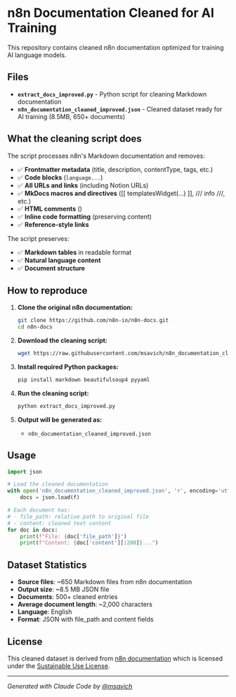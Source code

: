 # n8n Documentation Cleaned for AI Training

This repository contains cleaned n8n documentation optimized for training AI language models.

## Files

- **`extract_docs_improved.py`** - Python script for cleaning Markdown documentation
- **`n8n_documentation_cleaned_improved.json`** - Cleaned dataset ready for AI training (8.5MB, 650+ documents)

## What the cleaning script does

The script processes n8n's Markdown documentation and removes:

- ✅ **Frontmatter metadata** (title, description, contentType, tags, etc.)
- ✅ **Code blocks** (```language...```)
- ✅ **All URLs and links** (including Notion URLs)
- ✅ **MkDocs macros and directives** ([[ templatesWidget(...) ]], /// info ///, etc.)
- ✅ **HTML comments** (<!-- -->)
- ✅ **Inline code formatting** (preserving content)
- ✅ **Reference-style links**

The script preserves:

- ✅ **Markdown tables** in readable format
- ✅ **Natural language content**
- ✅ **Document structure**

## How to reproduce

1. **Clone the original n8n documentation:**
   ```bash
   git clone https://github.com/n8n-io/n8n-docs.git
   cd n8n-docs
   ```

2. **Download the cleaning script:**
   ```bash
   wget https://raw.githubusercontent.com/msavich/n8n_documentation_cleaned/master/extract_docs_improved.py
   ```

3. **Install required Python packages:**
   ```bash
   pip install markdown beautifulsoup4 pyyaml
   ```

4. **Run the cleaning script:**
   ```bash
   python extract_docs_improved.py
   ```

5. **Output will be generated as:**
   - `n8n_documentation_cleaned_improved.json`

## Usage

```python
import json

# Load the cleaned documentation
with open('n8n_documentation_cleaned_improved.json', 'r', encoding='utf-8') as f:
    docs = json.load(f)

# Each document has:
# - file_path: relative path to original file
# - content: cleaned text content
for doc in docs:
    print(f"File: {doc['file_path']}")
    print(f"Content: {doc['content'][:200]}...")
```

## Dataset Statistics

- **Source files**: ~650 Markdown files from n8n documentation
- **Output size**: ~8.5 MB JSON file
- **Documents**: 500+ cleaned entries
- **Average document length**: ~2,000 characters
- **Language**: English
- **Format**: JSON with file_path and content fields

## License

This cleaned dataset is derived from [n8n documentation](https://github.com/n8n-io/n8n-docs) which is licensed under the [Sustainable Use License](https://github.com/n8n-io/n8n/blob/master/LICENSE.md).

---

*Generated with Claude Code by [@msavich](https://github.com/msavich)*